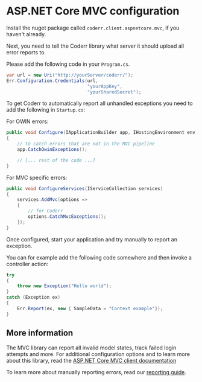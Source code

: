 ASP.NET Core MVC configuration
==============================

Install the nuget package called `coderr.client.aspnetcore.mvc`, if you haven't already.

Next, you need to tell the Coderr library what server it should upload all error reports to.

Please add the following code in your `Program.cs`.

```csharp
var url = new Uri("http://yourServer/coderr/");
Err.Configuration.Credentials(url, 
                              "yourAppKey", 
                              "yourSharedSecret");
```

To get Coderr to automatically report all unhandled exceptions you need to add the following in `Startup.cs`:

For OWIN errors:

```csharp
public void Configure(IApplicationBuilder app, IHostingEnvironment env, ILoggerFactory loggerFactory)
{
    // to catch errors that are not in the MVC pipeline
    app.CatchOwinExceptions();

    // [... rest of the code ...]
}
```

For MVC specific errors:

```csharp
public void ConfigureServices(IServiceCollection services)
{
    services.AddMvc(options =>
    {
        // for Coderr
        options.CatchMvcExceptions();
    });
}
```

Once configured, start your application and try manually to report an exception.

You can for example add the following code somewhere and then invoke a controller action:

```csharp
try
{
    throw new Exception("Hello world");
}
catch (Exception ex)
{
    Err.Report(ex, new { SampleData = "Context example"});
}
```

## More information

The MVC library can report all invalid model states, track failed login attempts and more. For additional configuration options and to learn more about this library, read the [ASP.NET Core MVC client documentation](index.md) 

To learn more about manually reporting errors, read our [reporting guide](../../gettingstarted.md).
